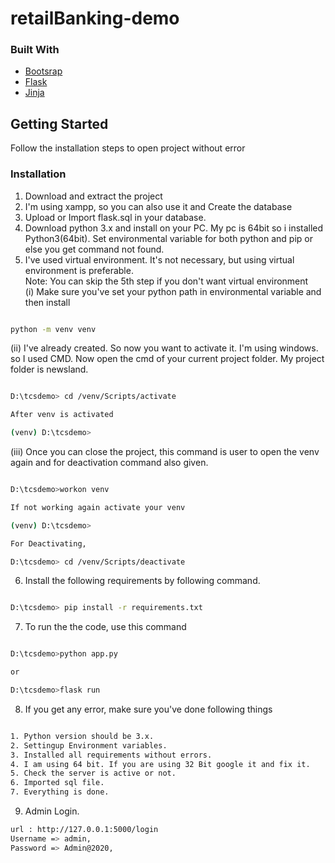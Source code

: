 # retailBanking-demo
### Built With

* [Bootsrap](https://getbootstrap.com/)
* [Flask](https://flask.palletsprojects.com/en/1.1.x/)
* [Jinja](https://jinja.palletsprojects.com/en/2.11.x/)

<!-- GETTING STARTED -->
## Getting Started

Follow the installation steps to open project without error

### Installation
 
1. Download and extract the project
2. I'm using xampp, so you can also use it and Create the database
3. Upload or Import flask.sql in your database. 
4. Download python 3.x and install on your PC. My pc is 64bit so i installed Python3(64bit). Set environmental variable for both python and pip or else you get command not found.
5. I've used virtual environment. It's not necessary, but using virtual environment is preferable.  
Note: You can skip the 5th step if you don't want virtual environment  
(i) Make sure you've set your python path in environmental variable and then install 
```sh

python -m venv venv

```
(ii) I've already created. So now you want to activate it. I'm using windows. so I used CMD. Now open the cmd of your current project folder. My project folder is newsland.
```sh

D:\tcsdemo> cd /venv/Scripts/activate

After venv is activated

(venv) D:\tcsdemo>

```
(iii) Once you can close the project, this command is user to open the venv again and for deactivation command also given.
```sh

D:\tcsdemo>workon venv

If not working again activate your venv

(venv) D:\tcsdemo>

For Deactivating,

D:\tcsdemo> cd /venv/Scripts/deactivate

```
6. Install the following requirements by following command.
```sh

D:\tcsdemo> pip install -r requirements.txt

```
7. To run the the code, use this command 
```sh

D:\tcsdemo>python app.py

or

D:\tcsdemo>flask run

```

8. If you get any error, make sure you've done following things 
```sh

1. Python version should be 3.x.
2. Settingup Environment variables.
3. Installed all requirements without errors.
4. I am using 64 bit. If you are using 32 Bit google it and fix it.
5. Check the server is active or not.
6. Imported sql file.
7. Everything is done.
```

9. Admin Login.
```sh
url : http://127.0.0.1:5000/login
Username => admin,
Password => Admin@2020,

```
